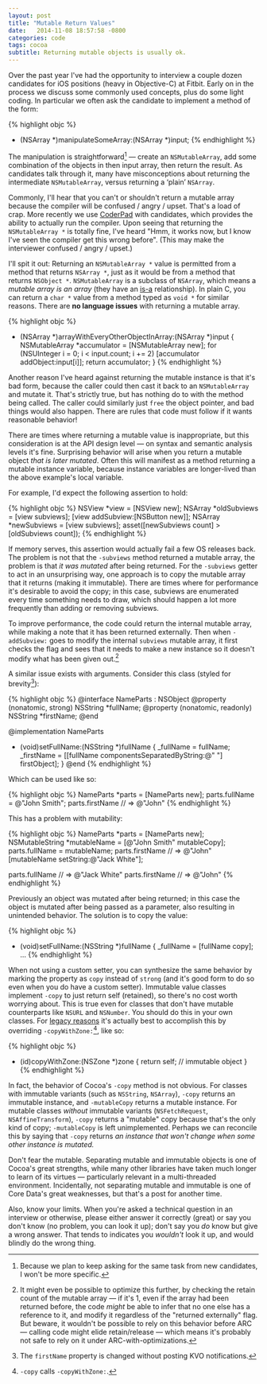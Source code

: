 ```yaml
---
layout: post
title: "Mutable Return Values"
date:   2014-11-08 18:57:58 -0800
categories: code
tags: cocoa
subtitle: Returning mutable objects is usually ok.
---
```


Over the past year I've had the opportunity to interview a couple dozen candidates for iOS positions (heavy in Objective-C) at Fitbit.
Early on in the process we discuss some commonly used concepts, plus do some light coding.
In particular we often ask the candidate to implement a method of the form:

{% highlight objc %}
- (NSArray *)manipulateSomeArray:(NSArray *)input;
{% endhighlight %}

The manipulation is straightforward[^non-disclose] — create an `NSMutableArray`, add some combination of the objects in then input array, then return the result.
As candidates talk through it, many have misconceptions about returning the intermediate `NSMutableArray`, versus returning a ‘plain’ `NSArray`.

[^non-disclose]: Because we plan to keep asking for the same task from new candidates, I won't be more specific.

Commonly, I'll hear that you can't or shouldn't return a mutable array because the compiler will be confused / angry / upset.
That's a load of crap.
More recently we use [CoderPad](https://coderpad.io/) with candidates, which provides the ability to actually run the compiler.
Upon seeing that returning the `NSMutableArray *` is totally fine, I've heard "Hmm, it works now, but I know I've seen the compiler get this wrong before".
(This may make the interviewer confused / angry / upset.)

I'll spit it out: Returning an `NSMutableArray *` value is permitted from a method that returns `NSArray *`, just as it would be from a method that returns `NSObject *`.
`NSMutableArray` is a subclass of `NSArray`, which means a *mutable array is an  array* (they have an [is-a](http://en.wikipedia.org/wiki/Is-a) relationship).
In plain C, you can return a `char *` value from a method typed as `void *` for similar reasons. There are **no language issues** with returning a mutable array.

{% highlight objc %}
- (NSArray *)arrayWithEveryOtherObjectInArray:(NSArray *)input {
    NSMutableArray *accumulator = [NSMutableArray new];
    for (NSUInteger i = 0; i < input.count; i += 2)
        [accumulator addObject:input[i]];
    return accumulator;
}
{% endhighlight %}

Another reason I've heard against returning the mutable instance is that it's bad form, because the caller could then cast it back to an `NSMutableArray` and mutate it.
That's strictly true, but has nothing do to with the method being called.
The caller could similarly just `free` the object pointer, and bad things would also happen.
There are rules that code must follow if it wants reasonable behavior! 

There are times where returning a mutable value is inappropriate, but this consideration is at the API design level — on syntax and semantic analysis levels it's fine.
Surprising behavior will arise when you return a mutable object *that is later mutated*.
Often this will manifest as a method returning a mutable instance variable, because instance variables are longer-lived than the above example's local variable.

For example, I'd expect the following assertion to hold:

{% highlight objc %}
NSView *view = [NSView new];
NSArray *oldSubviews = [view subviews];
[view addSubview:[NSButton new]];
NSArray *newSubviews = [view subviews];
asset([newSubviews count] > [oldSubviews count]);
{% endhighlight %}

If memory serves, this assertion would actually fail a few OS releases back.
The problem is not that the `-subviews` method returned a mutable array, the problem is that *it was mutated* after being returned.
For the `-subviews` getter to act in an unsurprising way, one approach is to copy the mutable array that it returns (making it immutable).
There are times where for performance it's desirable to avoid the copy; in this case, subviews are enumerated every time something needs to draw, which should happen a lot more frequently than adding or removing subviews.

To improve performance, the code could return the internal mutable array, while making a note that it has been returned externally.
Then when `-addSubview:` goes to modify the internal `subviews` mutable array, it first checks the flag and sees that it needs to make a new instance so it doesn't modify what has been given out.[^retain-count-opt]

[^retain-count-opt]: It might even be possible to optimize this further, by checking the retain count of the mutable array — if it's 1, even if the array had been returned before, the code *might* be able to infer that no one else has a reference to it, and modify it regardless of the "returned externally" flag. But beware, it wouldn't be possible to rely on this behavior before ARC — calling code might elide retain/release — which means it's probably not safe to rely on it under ARC-with-optimizations.

A similar issue exists with arguments. Consider this class (styled for brevity[^no-kvo]):

{% highlight objc %}
@interface NameParts : NSObject
@property (nonatomic, strong) NSString *fullName;
@property (nonatomic, readonly) NSString *firstName;
@end

@implementation NameParts
- (void)setFullName:(NSString *)fullName {
    _fullName = fullName;
    _firstName = [[fullName componentsSeparatedByString:@" "] firstObject];
}
@end
{% endhighlight %}

[^no-kvo]: The `firstName` property is changed without posting KVO notifications.

Which can be used like so:

{% highlight objc %}
NameParts *parts = [NameParts new];
parts.fullName = @"John Smith";
parts.firstName // => @"John"
{% endhighlight %}

This has a problem with mutability:

{% highlight objc %}
NameParts *parts = [NameParts new];
NSMutableString *mutableName = [@"John Smith" mutableCopy];
parts.fullName = mutableName;
parts.firstName // => @"John"
[mutableName setString:@"Jack White"];

parts.fullName // => @"Jack White"
parts.firstName // => @"John"
{% endhighlight %}

Previously an object was mutated after being returned; in this case the object is mutated after being passed as a parameter, also resulting in unintended behavior.
The solution is to copy the value:

{% highlight objc %}
- (void)setFullName:(NSString *)fullName {
    _fullName = [fullName copy];
    ...
{% endhighlight %}

When not using a custom setter, you can synthesize the same behavior by marking the property as `copy` instead of `strong` (and it's good form to do so even when you do have a custom setter).
Immutable value classes implement `-copy` to just return self (retained), so there's no cost worth worrying about.
This is true even for classes that don't have mutable counterparts like `NSURL` and `NSNumber`.
You should do this in your own classes.
For [legacy reasons](http://www.cocoabuilder.com/archive/cocoa/65056-what-an-nszone.html) it's actually best to accomplish this by overriding `-copyWithZone:`[^copy-with-zone], like so:

{% highlight objc %}
- (id)copyWithZone:(NSZone *)zone {
    return self; // immutable object
}
{% endhighlight %}

[^copy-with-zone]: `-copy` calls `-copyWithZone:`.

In fact, the behavior of Cocoa's `-copy` method is not obvious.
For classes with immutable variants (such as `NSString`, `NSArray`), `-copy` returns an immutable instance, and `-mutableCopy` returns a mutable instance.
For mutable classes *without* immutable variants (`NSFetchRequest`, `NSAffineTransform`), `-copy` returns a "mutable" copy because that's the only kind of copy; `-mutableCopy` is left unimplemented.
Perhaps we can reconcile this by saying that `-copy` returns *an instance that won't change when some other instance is mutated.*

Don't fear the mutable.
Separating mutable and immutable objects is one of Cocoa's great strengths, while many other libraries have taken much longer to learn of its virtues — particularly relevant in a multi-threaded environment.
Incidentally, not separating mutable and immutable is one of Core Data's great weaknesses, but that's a post for another time.

Also, know your limits.
When you're asked a technical question in an interview or otherwise, please either answer it correctly (great) or say you don't know (no problem, you can look it up); don't say you *do* know but give a wrong answer.
That tends to indicates you *wouldn't* look it up, and would blindly do the wrong thing.
